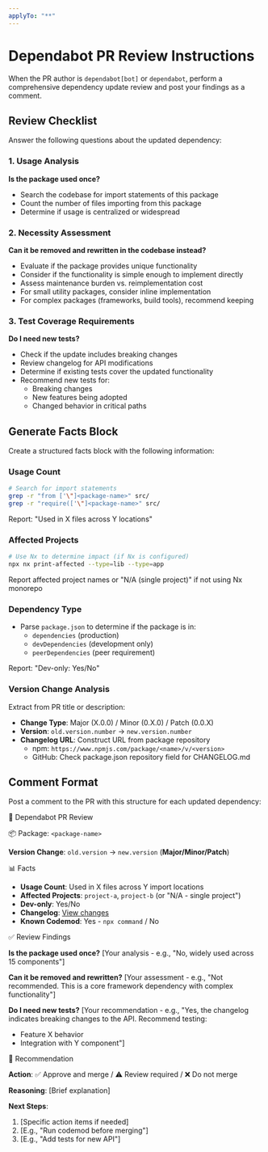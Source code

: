 ```yaml
---
applyTo: "**"
---
```


# Dependabot PR Review Instructions

When the PR author is `dependabot[bot]` or `dependabot`, perform a comprehensive dependency update review and post your findings as a comment.

## Review Checklist

Answer the following questions about the updated dependency:

### 1. Usage Analysis

**Is the package used once?**

- Search the codebase for import statements of this package
- Count the number of files importing from this package
- Determine if usage is centralized or widespread

### 2. Necessity Assessment

**Can it be removed and rewritten in the codebase instead?**

- Evaluate if the package provides unique functionality
- Consider if the functionality is simple enough to implement directly
- Assess maintenance burden vs. reimplementation cost
- For small utility packages, consider inline implementation
- For complex packages (frameworks, build tools), recommend keeping

### 3. Test Coverage Requirements

**Do I need new tests?**

- Check if the update includes breaking changes
- Review changelog for API modifications
- Determine if existing tests cover the updated functionality
- Recommend new tests for:
  - Breaking changes
  - New features being adopted
  - Changed behavior in critical paths

## Generate Facts Block

Create a structured facts block with the following information:

### Usage Count

```bash
# Search for import statements
grep -r "from ['\"]<package-name>" src/
grep -r "require(['\"]<package-name>" src/
```

Report: "Used in X files across Y locations"

### Affected Projects

```bash
# Use Nx to determine impact (if Nx is configured)
npx nx print-affected --type=lib --type=app
```

Report affected project names or "N/A (single project)" if not using Nx monorepo

### Dependency Type

- Parse `package.json` to determine if the package is in:
  - `dependencies` (production)
  - `devDependencies` (development only)
  - `peerDependencies` (peer requirement)

Report: "Dev-only: Yes/No"

### Version Change Analysis

Extract from PR title or description:

- **Change Type**: Major (X.0.0) / Minor (0.X.0) / Patch (0.0.X)
- **Version**: `old.version.number` → `new.version.number`
- **Changelog URL**: Construct URL from package repository
  - npm: `https://www.npmjs.com/package/<name>/v/<version>`
  - GitHub: Check package.json repository field for CHANGELOG.md

## Comment Format

Post a comment to the PR with this structure for each updated dependency:

🤖 Dependabot PR Review

📦 Package: `<package-name>`

**Version Change**: `old.version` → `new.version` (**Major/Minor/Patch**)

📊 Facts

- **Usage Count**: Used in X files across Y import locations
- **Affected Projects**: `project-a`, `project-b` (or "N/A - single project")
- **Dev-only**: Yes/No
- **Changelog**: [View changes](changelog-url)
- **Known Codemod**: Yes - `npx command` / No

✅ Review Findings

**Is the package used once?**
[Your analysis - e.g., "No, widely used across 15 components"]

**Can it be removed and rewritten?**
[Your assessment - e.g., "Not recommended. This is a core framework dependency with complex functionality"]

**Do I need new tests?**
[Your recommendation - e.g., "Yes, the changelog indicates breaking changes to the API. Recommend testing:

- Feature X behavior
- Integration with Y component"]

🚦 Recommendation

**Action**: ✅ Approve and merge / ⚠️ Review required / ❌ Do not merge

**Reasoning**: [Brief explanation]

**Next Steps**:

1. [Specific action items if needed]
2. [E.g., "Run codemod before merging"]
3. [E.g., "Add tests for new API"]
